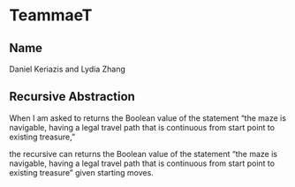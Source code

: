 # TeammaeT

## Name 
Daniel Keriazis and Lydia Zhang

## Recursive Abstraction
When I am asked to returns the Boolean value of the statement 
“the maze is navigable, having a legal travel path that is continuous from start point to existing treasure,”

the recursive can returns the Boolean value of the statement 
“the maze is navigable, having a legal travel path that is continuous from start point to existing treasure”
given starting moves. 
